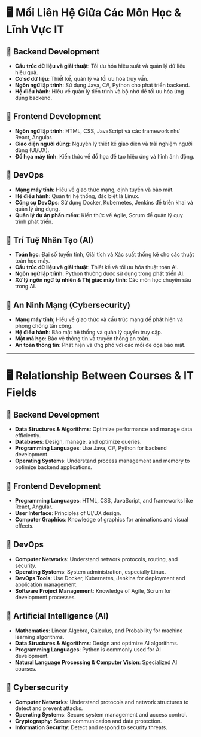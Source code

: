 # 🖥️ Mối Liên Hệ Giữa Các Môn Học & Lĩnh Vực IT  

## 📌 Backend Development  
- **Cấu trúc dữ liệu và giải thuật**: Tối ưu hóa hiệu suất và quản lý dữ liệu hiệu quả.  
- **Cơ sở dữ liệu**: Thiết kế, quản lý và tối ưu hóa truy vấn.  
- **Ngôn ngữ lập trình**: Sử dụng Java, C#, Python cho phát triển backend.  
- **Hệ điều hành**: Hiểu về quản lý tiến trình và bộ nhớ để tối ưu hóa ứng dụng backend.  

## 🎨 Frontend Development  
- **Ngôn ngữ lập trình**: HTML, CSS, JavaScript và các framework như React, Angular.  
- **Giao diện người dùng**: Nguyên lý thiết kế giao diện và trải nghiệm người dùng (UI/UX).  
- **Đồ họa máy tính**: Kiến thức về đồ họa để tạo hiệu ứng và hình ảnh động.  

## 🚀 DevOps  
- **Mạng máy tính**: Hiểu về giao thức mạng, định tuyến và bảo mật.  
- **Hệ điều hành**: Quản trị hệ thống, đặc biệt là Linux.  
- **Công cụ DevOps**: Sử dụng Docker, Kubernetes, Jenkins để triển khai và quản lý ứng dụng.  
- **Quản lý dự án phần mềm**: Kiến thức về Agile, Scrum để quản lý quy trình phát triển.  

## 🤖 Trí Tuệ Nhân Tạo (AI)  
- **Toán học**: Đại số tuyến tính, Giải tích và Xác suất thống kê cho các thuật toán học máy.  
- **Cấu trúc dữ liệu và giải thuật**: Thiết kế và tối ưu hóa thuật toán AI.  
- **Ngôn ngữ lập trình**: Python thường được sử dụng trong phát triển AI.  
- **Xử lý ngôn ngữ tự nhiên & Thị giác máy tính**: Các môn học chuyên sâu trong AI.  

## 🔐 An Ninh Mạng (Cybersecurity)  
- **Mạng máy tính**: Hiểu về giao thức và cấu trúc mạng để phát hiện và phòng chống tấn công.  
- **Hệ điều hành**: Bảo mật hệ thống và quản lý quyền truy cập.  
- **Mật mã học**: Bảo vệ thông tin và truyền thông an toàn.  
- **An toàn thông tin**: Phát hiện và ứng phó với các mối đe dọa bảo mật.  

---

# 🖥️ Relationship Between Courses & IT Fields  

## 📌 Backend Development  
- **Data Structures & Algorithms**: Optimize performance and manage data efficiently.  
- **Databases**: Design, manage, and optimize queries.  
- **Programming Languages**: Use Java, C#, Python for backend development.  
- **Operating Systems**: Understand process management and memory to optimize backend applications.  

## 🎨 Frontend Development  
- **Programming Languages**: HTML, CSS, JavaScript, and frameworks like React, Angular.  
- **User Interface**: Principles of UI/UX design.  
- **Computer Graphics**: Knowledge of graphics for animations and visual effects.  

## 🚀 DevOps  
- **Computer Networks**: Understand network protocols, routing, and security.  
- **Operating Systems**: System administration, especially Linux.  
- **DevOps Tools**: Use Docker, Kubernetes, Jenkins for deployment and application management.  
- **Software Project Management**: Knowledge of Agile, Scrum for development processes.  

## 🤖 Artificial Intelligence (AI)  
- **Mathematics**: Linear Algebra, Calculus, and Probability for machine learning algorithms.  
- **Data Structures & Algorithms**: Design and optimize AI algorithms.  
- **Programming Languages**: Python is commonly used for AI development.  
- **Natural Language Processing & Computer Vision**: Specialized AI courses.  

## 🔐 Cybersecurity  
- **Computer Networks**: Understand protocols and network structures to detect and prevent attacks.  
- **Operating Systems**: Secure system management and access control.  
- **Cryptography**: Secure communication and data protection.  
- **Information Security**: Detect and respond to security threats.  
